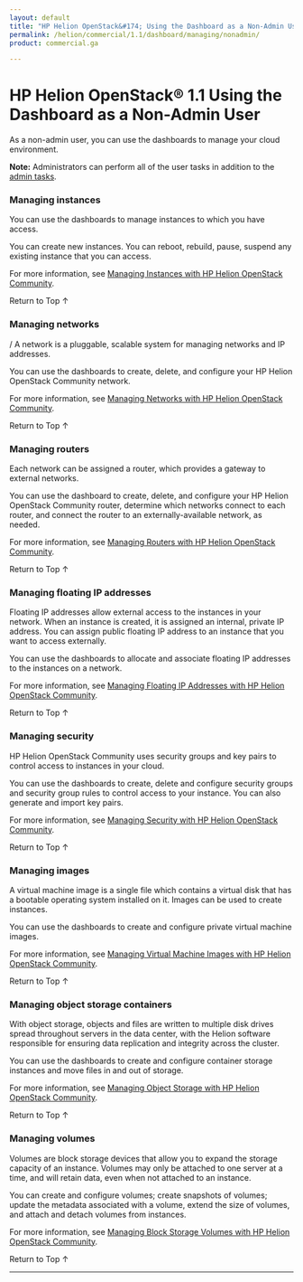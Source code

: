 ```yaml
---
layout: default
title: "HP Helion OpenStack&#174; Using the Dashboard as a Non-Admin User"
permalink: /helion/commercial/1.1/dashboard/managing/nonadmin/
product: commercial.ga

---
```

<!--PUBLISHED-->

<script>

function PageRefresh {
onLoad="window.refresh"
}

PageRefresh();

</script>

<!--
<p style="font-size: small;"> <a href="/helion/commercial/1.1/ga1/install/">&#9664; PREV</a> | <a href="/helion/commercial/1.1/ga1/install-overview/">&#9650; UP</a> | <a href="/helion/commercial/1.1/ga1/">NEXT &#9654;</a> 
-->

# HP Helion OpenStack&#174; 1.1 Using the Dashboard as a Non-Admin User 

As a non-admin user, you can use the dashboards to manage your cloud environment.

**Note:** Administrators can perform all of the user tasks in addition to the <a href="/helion/commercial/1.1/dashboard/managing/admin/">admin tasks</a>.

### Managing instances ###

You can use the dashboards to manage instances to which you have access. 

You can create new instances. You can reboot, rebuild, pause, suspend any existing instance that you can access.

For more information, see <a href="/helion/commercial/1.1/dashboard/managing/instances/users/">Managing Instances with HP Helion OpenStack Community</a>.

<a href="#top" style="padding:14px 0px 14px 0px; text-decoration: none;"> Return to Top &#8593; </a>


### Managing networks ###
/
A network is a pluggable, scalable system for managing networks and IP addresses.

You can use the dashboards to create, delete, and configure your HP Helion OpenStack Community network. 

For more information, see <a href="/helion/commercial/1.1/dashboard/managing/networks/">Managing Networks with HP Helion OpenStack Community</a>.

<a href="#top" style="padding:14px 0px 14px 0px; text-decoration: none;"> Return to Top &#8593; </a>


### Managing routers ###

Each network can be assigned a router, which provides a gateway to external networks. 

You can use the dashboard to create, delete, and configure your HP Helion OpenStack Community router, determine which networks connect to each router, and connect the router to an externally-available network, as needed.

For more information, see <a href="/helion/commercial/1.1/dashboard/managing/routers/">Managing Routers with HP Helion OpenStack Community</a>.

<a href="#top" style="padding:14px 0px 14px 0px; text-decoration: none;"> Return to Top &#8593; </a>


### Managing floating IP addresses ###

Floating IP addresses allow external access to the instances in your network. When an instance is created, it is assigned an internal, private IP address. You can assign public floating IP address to an instance that you want to access externally.

You can use the dashboards to allocate and associate floating IP addresses to the instances on a network.

For more information, see <a href="/helion/commercial/1.1/dashboard/managing/ipaddresses/">Managing Floating IP Addresses with HP Helion OpenStack Community</a>.

<a href="#top" style="padding:14px 0px 14px 0px; text-decoration: none;"> Return to Top &#8593; </a>


### Managing security ###

HP Helion OpenStack Community uses security groups and key pairs to control access to instances in your cloud.

You can use the dashboards to create, delete and configure security groups and security group rules to control access to your instance. You can also generate and import key pairs.

For more information, see <a href="/helion/commercial/1.1/dashboard/managing/security/">Managing Security with HP Helion OpenStack Community</a>.

<a href="#top" style="padding:14px 0px 14px 0px; text-decoration: none;"> Return to Top &#8593; </a>


### Managing images ###

A virtual machine image is a single file which contains a virtual disk that has a bootable operating system installed on it. Images can be used to create instances.

You can use the dashboards to create and configure private virtual machine images.

For more information, see <a href="/helion/commercial/1.1/dashboard/managing/images/">Managing Virtual Machine Images with HP Helion OpenStack Community</a>.

<a href="#top" style="padding:14px 0px 14px 0px; text-decoration: none;"> Return to Top &#8593; </a>

### Managing object storage containers ###

With object storage, objects and files are written to multiple disk drives spread throughout servers in the data center, with the Helion software responsible for ensuring data replication and integrity across the cluster. 

You can use the dashboards to create and configure container storage instances and move files in and out of storage.

For more information, see <a href="/helion/commercial/1.1/dashboard/managing/objects/">Managing Object Storage with HP Helion OpenStack Community</a>.

<a href="#top" style="padding:14px 0px 14px 0px; text-decoration: none;"> Return to Top &#8593; </a>


### Managing volumes ###

Volumes are block storage devices that allow you to expand the storage capacity of an instance. Volumes may only be attached to one server at a time, and will retain data, even when not attached to an instance. 

You can create and configure volumes; create snapshots of volumes; update the metadata associated with a volume, extend the size of volumes, and attach and detach volumes from instances.

For more information, see <a href="/helion/commercial/1.1/dashboard/managing/volumes/">Managing Block Storage Volumes with HP Helion OpenStack Community</a>.

<a href="#top" style="padding:14px 0px 14px 0px; text-decoration: none;"> Return to Top &#8593; </a>


----
